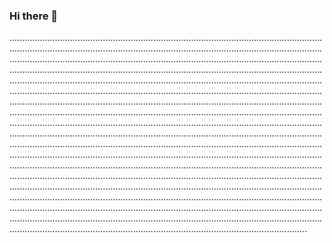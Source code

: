 ### Hi there 👋

..............................................................................................................................................................................................................................................................................................................................................................................................................................................................................................................................................................................................................................................................................................................................................................................................................................................................................................................................................................................................................................................................................................................................................................................................................................................................................................................................................................................................................................................................................................................................................................................................................................................................................................................................................................................................................................................................................................................................................................................................................................................................................................................................................................................................................................................................................................................................................................................................................................................